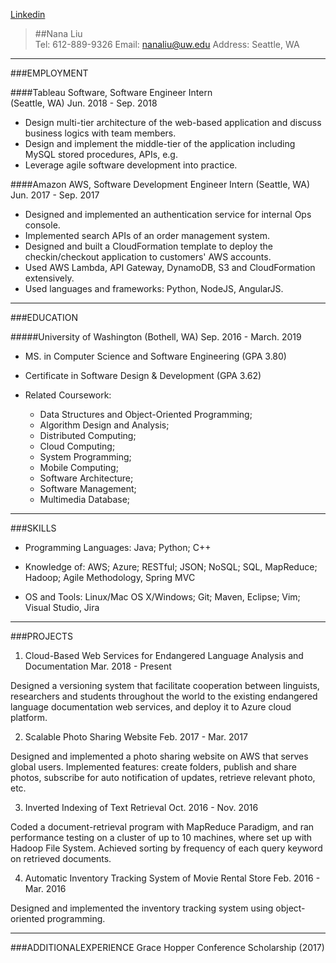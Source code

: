 [Linkedin](linkedin.com/in/shirley1988)
> ##Nana Liu          
Tel: 612-889-9326    Email: nanaliu@uw.edu   Address: Seattle, WA

----
###EMPLOYMENT

####Tableau Software, Software Engineer Intern  
(Seattle, WA)                             Jun. 2018   -   Sep. 2018

- Design multi-tier architecture of the web-based application and discuss business logics with team members.
- Design and implement the middle-tier of the application including MySQL stored procedures, APIs, e.g.
- Leverage agile software development into practice.

####Amazon AWS, Software Development Engineer Intern
(Seattle, WA)                            Jun. 2017   -   Sep. 2017

- Designed and implemented an authentication service for internal Ops console.
- Implemented search APIs of an order management system.
- Designed and built a CloudFormation template to deploy the checkin/checkout application to customers&#39; AWS accounts.
- Used AWS Lambda, API Gateway, DynamoDB, S3 and CloudFormation extensively.
- Used languages and frameworks: Python, NodeJS, AngularJS.

---
###EDUCATION

#####University of Washington (Bothell, WA)        Sep. 2016  - March. 2019

+  MS. in Computer Science and Software Engineering (GPA 3.80)
+ Certificate in Software Design &amp; Development (GPA 3.62)

+ Related Coursework: 
  - Data Structures and Object-Oriented Programming; 
  - Algorithm Design and Analysis; 
  - Distributed Computing; 
  - Cloud Computing; 
  - System Programming; 
  - Mobile Computing; 
  - Software Architecture; 
  - Software Management; 
  - Multimedia Database; 

---
###SKILLS

+ Programming Languages: Java; Python; C++

- Knowledge of: AWS; Azure; RESTful; JSON; NoSQL; SQL, MapReduce; Hadoop; Agile Methodology, Spring MVC

* OS and Tools: Linux/Mac OS X/Windows; Git; Maven, Eclipse; Vim; Visual Studio, Jira

---
###PROJECTS

1. Cloud-Based Web Services for Endangered Language Analysis and Documentation      Mar. 2018  -  Present

  Designed a versioning system that facilitate cooperation between linguists, researchers and students throughout the world to the existing endangered language documentation web services, and deploy it to Azure cloud platform.

2. Scalable Photo Sharing Website                                                   Feb. 2017 - Mar. 2017

  Designed and implemented a photo sharing website on AWS that serves global users. Implemented features: create folders, publish and share photos, subscribe for auto notification of updates, retrieve relevant photo, etc.

3. Inverted Indexing of Text Retrieval                                              Oct. 2016 - Nov. 2016

  Coded a document-retrieval program with MapReduce Paradigm, and ran performance testing on a cluster of up to 10 machines, where set up with Hadoop File System. Achieved sorting by frequency of each query keyword on retrieved documents.

4. Automatic Inventory Tracking System of Movie Rental Store                        Feb. 2016 - Mar. 2016  

  Designed and implemented the inventory tracking system using object-oriented programming.

---
###ADDITIONALEXPERIENCE
Grace Hopper Conference Scholarship (2017) 